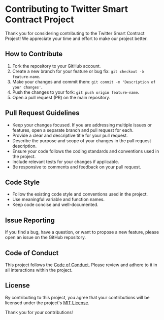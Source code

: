 # Contributing to Twitter Smart Contract Project

Thank you for considering contributing to the Twitter Smart Contract Project! We appreciate your time and effort to make our project better.

## How to Contribute

1. Fork the repository to your GitHub account.
2. Create a new branch for your feature or bug fix: `git checkout -b feature-name`.
3. Make your changes and commit them: `git commit -m 'Description of your changes'`.
4. Push the changes to your fork: `git push origin feature-name`.
5. Open a pull request (PR) on the main repository.

## Pull Request Guidelines

- Keep your changes focused. If you are addressing multiple issues or features, open a separate branch and pull request for each.
- Provide a clear and descriptive title for your pull request.
- Describe the purpose and scope of your changes in the pull request description.
- Ensure your code follows the coding standards and conventions used in the project.
- Include relevant tests for your changes if applicable.
- Be responsive to comments and feedback on your pull request.

## Code Style

- Follow the existing code style and conventions used in the project.
- Use meaningful variable and function names.
- Keep code concise and well-documented.

## Issue Reporting

If you find a bug, have a question, or want to propose a new feature, please open an issue on the GitHub repository.

## Code of Conduct

This project follows the [Code of Conduct](CODE_OF_CONDUCT.md). Please review and adhere to it in all interactions within the project.

## License

By contributing to this project, you agree that your contributions will be licensed under the project's [MIT License](LICENSE).

Thank you for your contributions!

